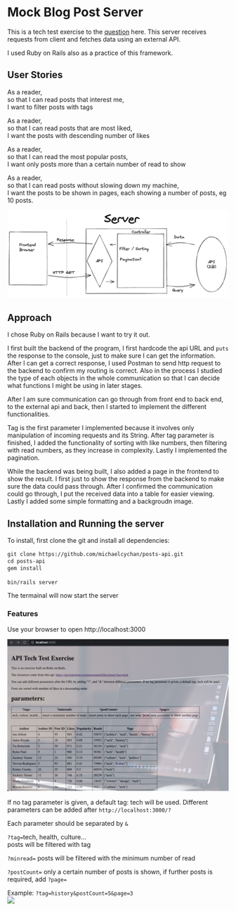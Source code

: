 # Mock Blog Post Server

This is a tech test exercise to the [question](./question.md) here. This server receives requests from client and fetches data using an external API.  

I used Ruby on Rails also as a practice of this framework.

## User Stories

As a reader,  
so that I can read posts that interest me,  
I want to filter posts with tags  

As a reader,  
so that I can read posts that are most liked,  
I want the posts with descending number of likes  

As a reader,  
so that I can read the most popular posts,  
I want only posts more than a certain number of read to show  

As a reader,  
so that I can read posts without slowing down my machine,  
I want the posts to be shown in pages, each showing a number of posts, eg 10 posts.  

<img src="./diagram.png">

## Approach
I chose Ruby on Rails because I want to try it out.  

I first built the backend of the program, I first hardcode the api URL and ```puts``` the response to the console, just to make sure I can get the information.  After I can get a correct response, I used Postman to send http request to the backend to confirm my routing is correct. Also in the process I studied the type of each objects in the whole communication so that I can decide what functions I might be using in later stages.  

After I am sure communication can go through from front end to back end, to the external api and back, then I started to implement the different functionalities.  

Tag is the first parameter I implemented because it involves only manipulation of incoming requests and its String. After tag parameter is finished, I added the functionality of sorting with like numbers, then filtering with read numbers, as they increase in complexity. Lastly I implemented the pagination.  

While the backend was being built, I also added a page in the frontend to show the result. I first just to show the response from the backend to make sure the data could pass through. After I confirmed the communication could go through, I put the received data into a table for easier viewing. Lastly I added some simple formatting and a backgroudn image.

## Installation and Running the server
To install, first clone the git and install all dependencies:
```
git clone https://github.com/michaelcychan/posts-api.git
cd posts-api
gem install

bin/rails server
```
The termainal will now start the server  
  
### Features
Use your browser to open http://localhost:3000  

<img src="./posts-api-1-new.png" width=750>

If no tag parameter is given, a default tag: tech will be used. Different parameters can be added after ```http://localhost:3000/?```  

Each parameter should be separated by ```&```

```?tag=```tech, health, culture...   
posts will be filtered with tag   
   
```?minread=```
posts will be filtered with the minimum number of read

```?postCount=```
only a certain number of posts is shown, if further posts is required, add ```?page=```

Example: ```?tag=history&postCount=5&page=3```   
<img src="./posts-api-2-new.png" width=750>
